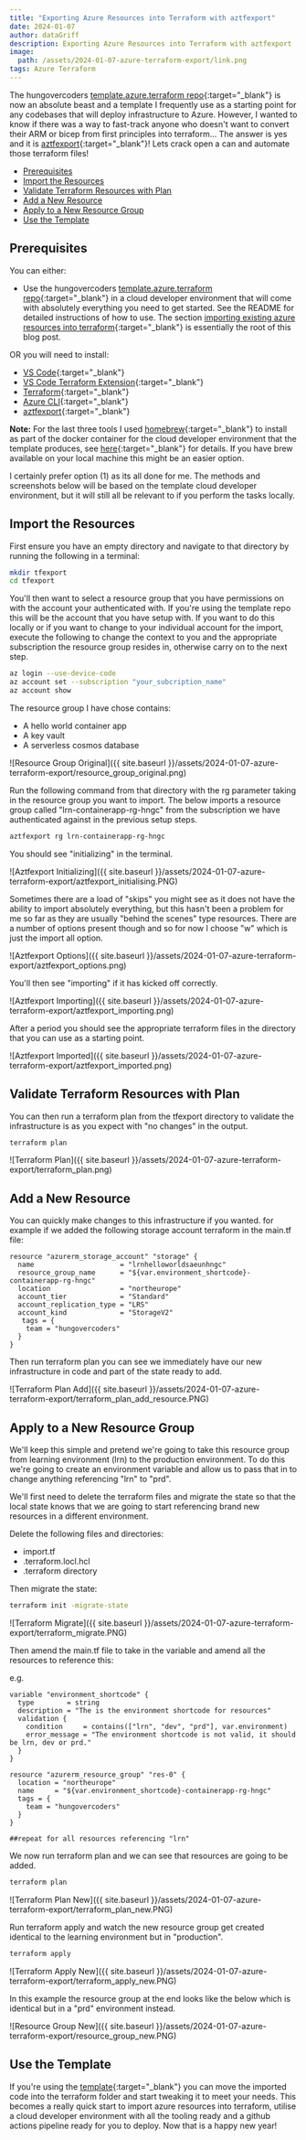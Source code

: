 ```yaml
---
title: "Exporting Azure Resources into Terraform with aztfexport"
date: 2024-01-07
author: dataGriff
description: Exporting Azure Resources into Terraform with aztfexport
image:
  path: /assets/2024-01-07-azure-terraform-export/link.png
tags: Azure Terraform
---
```


The hungovercoders [template.azure.terraform repo](https://github.com/hungovercoders/template.azure.terraform){:target="_blank"} is now an absolute beast and a template I frequently use as a starting point for any codebases that will deploy infrastructure to Azure. However, I wanted to know if there was a way to fast-track anyone who doesn't want to convert their ARM or bicep from first principles into terraform... The answer is yes and it is [aztfexport](https://github.com/Azure/aztfexport){:target="_blank"}! Lets crack open a can and automate those terraform files!

- [Prerequisites](#prerequisites)
- [Import the Resources](#import-the-resources)
- [Validate Terraform Resources with Plan](#validate-terraform-resources-with-plan)
- [Add a New Resource](#add-a-new-resource)
- [Apply to a New Resource Group](#apply-to-a-new-resource-group)
- [Use the Template](#use-the-template)

## Prerequisites

You can either:

- Use the hungovercoders [template.azure.terraform repo](https://github.com/hungovercoders/template.azure.terraform){:target="_blank"} in a cloud developer environment that will come with absolutely everything you need to get started. See the README for detailed instructions of how to use. The section [importing existing azure resources into terraform](https://github.com/hungovercoders/template.azure.terraform#importing-existing-azure-resources-into-terraform){:target="_blank"} is essentially the root of this blog post.

OR you will need to install:

- [VS Code](https://code.visualstudio.com/){:target="_blank"}
- [VS Code Terraform Extension](https://marketplace.visualstudio.com/items?itemName=HashiCorp.terraform){:target="_blank"}
- [Terraform](https://developer.hashicorp.com/terraform/tutorials/aws-get-started/install-cli){:target="_blank"}
- [Azure CLI](https://learn.microsoft.com/en-us/cli/azure/install-azure-cli){:target="_blank"}
- [aztfexport](https://github.com/Azure/aztfexport/releases){:target="_blank"}

**Note:** For the last three tools I used [homebrew](https://brew.sh/){:target="_blank"} to install as part of the docker container for the cloud developer environment that the template produces, see [here](https://github.com/hungovercoders/template.azure.terraform/blob/main/.cde.Dockerfile){:target="_blank"} for details. If you have brew available on your local machine this might be an easier option.

I certainly prefer option (1) as its all done for me. The methods and screenshots below will be based on the template cloud developer environment, but it will still all be relevant to if you perform the tasks locally.

## Import the Resources

First ensure you have an empty directory and navigate to that directory by running the following in a terminal:

```bash
mkdir tfexport
cd tfexport
```

You'll then want to select a resource group that you have permissions on with the account your authenticated with. If you're using the template repo this will be the account that you have setup with. If you want to do this locally or if you want to change to your individual account for the import, execute the following to change the context to you and the appropriate subscription the resource group resides in, otherwise carry on to the next step.

```bash
az login --use-device-code
az account set --subscription "your_subcription_name"
az account show
```

The resource group I have chose contains:

- A hello world container app
- A key vault
- A serverless cosmos database

![Resource Group Original]({{ site.baseurl }}/assets/2024-01-07-azure-terraform-export/resource_group_original.png)

Run the following command from that directory with the rg parameter taking in the resource group you want to import. The below imports a resource group called "lrn-containerapp-rg-hngc" from the subscription we have authenticated against in the previous setup steps.

```bash
aztfexport rg lrn-containerapp-rg-hngc
```

You should see "initializing" in the terminal.

![Aztfexport Initializing]({{ site.baseurl }}/assets/2024-01-07-azure-terraform-export/aztfexport_initialising.PNG)

Sometimes there are a load of "skips" you might see as it does not have the ability to import absolutely everything, but this hasn't been a problem for me so far as they are usually "behind the scenes" type resources. There are a number of options present though and so for now I choose "w" which is just the import all option.

![Aztfexport Options]({{ site.baseurl }}/assets/2024-01-07-azure-terraform-export/aztfexport_options.png)

You'll then see "importing" if it has kicked off correctly.

![Aztfexport Importing]({{ site.baseurl }}/assets/2024-01-07-azure-terraform-export/aztfexport_importing.png)

After a period you should see the appropriate terraform files in the directory that you can use as a starting point.

![Aztfexport Imported]({{ site.baseurl }}/assets/2024-01-07-azure-terraform-export/aztfexport_imported.png)

## Validate Terraform Resources with Plan

You can then run a terraform plan from the tfexport directory to validate the infrastructure is as you expect with "no changes" in the output.

```bash
terraform plan
```

![Terraform Plan]({{ site.baseurl }}/assets/2024-01-07-azure-terraform-export/terraform_plan.png)

## Add a New Resource

You can quickly make changes to this infrastructure if you wanted. for example if we added the following storage account terraform in the main.tf file:

```hcl
resource "azurerm_storage_account" "storage" {
  name                     = "lrnhelloworldsaeunhngc"
  resource_group_name      = "${var.environment_shortcode}-containerapp-rg-hngc"
  location                 = "northeurope"
  account_tier             = "Standard"
  account_replication_type = "LRS"
  account_kind             = "StorageV2"
   tags = {
    team = "hungovercoders"
  }
}
```

Then run terraform plan you can see we immediately have our new infrastructure in code and part of the state ready to add.

![Terraform Plan Add]({{ site.baseurl }}/assets/2024-01-07-azure-terraform-export/terraform_plan_add_resource.PNG)

## Apply to a New Resource Group

We'll keep this simple and pretend we're going to take this resource group from learning environment (lrn) to the production environment. To do this we're going to create an environment variable and allow us to pass that in to change anything referencing "lrn" to "prd".

We'll first need to delete the terraform files and migrate the state so that the local state knows that we are going to start referencing brand new resources in a different environment.

Delete the following files and directories:

- import.tf
- .terraform.locl.hcl
- .terraform directory

Then migrate the state:

```bash
terraform init -migrate-state
```

![Terraform Migrate]({{ site.baseurl }}/assets/2024-01-07-azure-terraform-export/terraform_migrate.PNG)

Then amend the main.tf file to take in the variable and amend all the resources to reference this:

e.g.

```hcl
variable "environment_shortcode" {
  type        = string
  description = "The is the environment shortcode for resources"
  validation {
    condition     = contains(["lrn", "dev", "prd"], var.environment)
    error_message = "The environment shortcode is not valid, it should be lrn, dev or prd."
  }
}

resource "azurerm_resource_group" "res-0" {
  location = "northeurope"
  name     = "${var.environment_shortcode}-containerapp-rg-hngc"
  tags = {
    team = "hungovercoders"
  }
}

##repeat for all resources referencing "lrn"
```

We now run terraform plan and we can see that resources are going to be added.

```bash
terraform plan
```

![Terraform Plan New]({{ site.baseurl }}/assets/2024-01-07-azure-terraform-export/terraform_plan_new.PNG)

Run terraform apply and watch the new resource group get created identical to the learning environment but in "production".

```bash
terraform apply
```

![Terraform Apply New]({{ site.baseurl }}/assets/2024-01-07-azure-terraform-export/terraform_apply_new.PNG)

In this example the resource group at the end looks like the below which is identical but in a "prd" environment instead.

![Resource Group New]({{ site.baseurl }}/assets/2024-01-07-azure-terraform-export/resource_group_new.PNG)

## Use the Template

If you're using the [template](https://github.com/hungovercoders/template.azure.terraform){:target="_blank"} you can move the imported code into the terraform folder and start tweaking it to meet your needs. This becomes a really quick start to import azure resources into terraform, utilise a cloud developer environment with all the tooling ready and a github actions pipeline ready for you to deploy. Now that is a happy new year!
